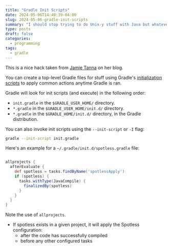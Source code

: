 ```yaml
---
title: "Gradle Init Scripts"
date: 2024-05-06T14:40:39-04:00
slug: 2024-05-06-gradle-init-scripts
summary: "I should stop trying to do Unix-y stuff with Java but whatever."
type: posts
draft: false
categories:
  - programming
tags:
  - gradle
---
```


This is a nice hack taken from [Jamie Tanna](https://www.jvt.me/posts/2020/05/15/gradle-spotless/) on her blog.

You can create a top-level Gradle files for stuff using Gradle's [initialization scripts](https://docs.gradle.org/current/userguide/init_scripts.html) to apply common actions anytime Gradle is ran.

Gradle will look for init scripts (and execute) in the following order:

- `init.gradle` in the `$GRADLE_USER_HOME/` directory.
- `*.gradle` in the `$GRADLE_USER_HOME/init.d/` directory.
- `*.gradle` in the `$GRADLE_HOME/init.d/` directory, in the Gradle distribution.

You can also invoke init scripts using the `--init-script` or `-I` flag:

```sh
gradle --init-script init.gradle
```

Here's an example for a `~/.gradle/init.d/spotless.gradle` file:

```groovy

allprojects {
  afterEvaluate {
    def spotless = tasks.findByName('spotlessApply')
    if (spotless) {
      tasks.withType(JavaCompile) {
        finalizedBy(spotless)
      }
    }
  }
}
```

Note the use of `allprojects`.

- If spotless exists in a given project, it will apply the Spotless configuration:
  - after the code has successfully compiled
  - before any other configured tasks
